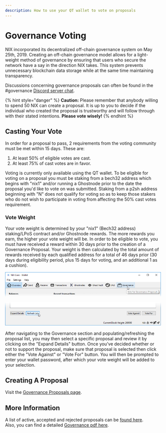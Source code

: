 ```yaml
---
description: How to use your QT wallet to vote on proposals
---
```


# Governance Voting

NIX incorporated its decentralized off-chain governance system on May 25th, 2019. Creating an off-chain governance model allows for a light-weight method of governance by ensuring that users who secure the network have a say in the direction NIX takes. This system prevents unnecessary blockchain data storage while at the same time maintaining transparency.

Discussions concerning governance proposals can often be found in the \#governance [Discord server chat](https://discordapp.com/invite/HGuvDTW).

{% hint style="danger" %}
**Caution:** Please remember that anybody willing to spend 50 NIX can create a proposal. It is up to you to decide if the individual who created the proposal is trustworthy and will follow through with their stated intentions. **Please vote wisely!**
{% endhint %}

## Casting Your Vote

In order for a proposal to pass, 2 requirements from the voting community must be met within 15 days. These are:

1. At least 50% of eligible votes are cast.
2. At least 75% of cast votes are in favor.

Voting is currently only available using the QT wallet. To be eligible for voting on a proposal you must be staking from a bech32 address which begins with "nix1" and/or running a Ghostnode prior to the date the proposal you'd like to vote on was submitted. Staking from a p2sh address beginning with "N" does not qualify for voting so as to keep those stakers who do not wish to participate in voting from affecting the 50% cast votes requirement.

### Vote Weight

Your vote weight is determined by your  "nix1" \(Bech32 address\) staking/LPoS contract and/or Ghostnode rewards. The more rewards you earn, the higher your vote weight will be. In order to be eligible to vote, you must have received a reward within 30 days prior to the creation of a Governance Proposal. Your weight is then calculated by the total amount of rewards received by each qualified address for a total of 46 days prior \(30 days during eligibility period, plus 15 days for voting, and an additional 1 as a cushion\). 

![Click on the Governance Button](../../.gitbook/assets/qt-governance.png)

![Click on the &quot;Refrest List&quot; button to populate/refresh the proposal list](../../.gitbook/assets/qt-gov-refresh.png)

After navigating to the Governance section and populating/refreshing the proposal list, you may then select a specific proposal and review it by clicking on the "Expand Details" button. Once you've decided whether or not to support the proposal, make sure that proposal is selected then click either the "Vote Against" or "Vote For" button. You will then be prompted to enter your wallet password, after which your vote weight will be added to your selection.

## Creating A Proposal

Visit the [Governance Proposals page](../../github-and-feedback/governance-proposals.md).

## More Information

A list of active, accepted and rejected proposals can be [found here](https://governance.nixplatform.io/#/proposals).  
Also, you can find a detailed [Governance pdf here](https://nixplatform.io/wp-content/uploads/2019/02/NixGovernance.pdf).

